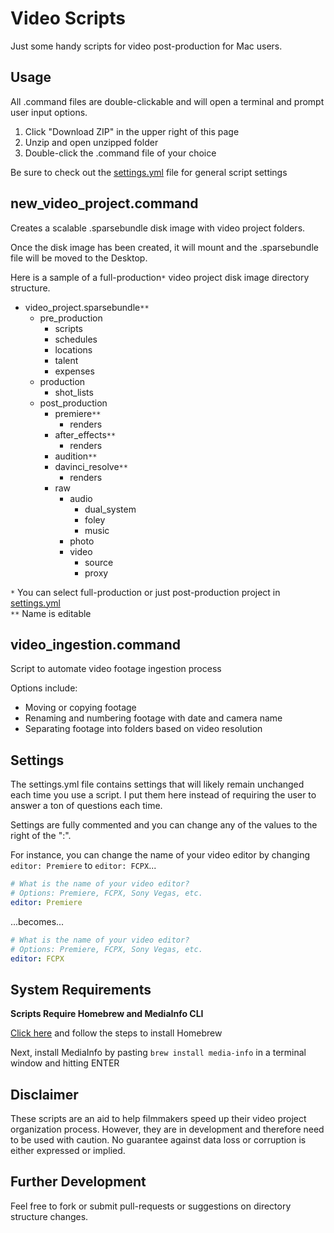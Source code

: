 Video Scripts
==========

Just some handy scripts for video post-production for Mac users.

Usage
------------

All .command files are double-clickable and will open a terminal and prompt user input options.

1. Click "Download ZIP" in the upper right of this page
2. Unzip and open unzipped folder
3. Double-click the .command file of your choice

Be sure to check out the [settings.yml](#settings) file for general script settings
  
new_video_project.command
------------

Creates a scalable .sparsebundle disk image with video project folders.

Once the disk image has been created, it will mount and the .sparsebundle file will be moved to the Desktop.

Here is a sample of a full-production`*` video project disk image directory structure.

- video_project.sparsebundle`**`
  - pre_production
    - scripts
    - schedules
    - locations
    - talent
    - expenses
  - production
    - shot_lists
  - post_production
    - premiere`**`
      - renders
    - after_effects`**`
      - renders
    - audition`**`
    - davinci_resolve`**`
      - renders
    - raw
      - audio
        - dual_system
        - foley
        - music
      - photo
      - video
        - source
        - proxy
      
`*` You can select full-production or just post-production project in [settings.yml](#settings)  
`**` Name is editable

video_ingestion.command
------------

Script to automate video footage ingestion process

Options include:

- Moving or copying footage
- Renaming and numbering footage with date and camera name
- Separating footage into folders based on video resolution

Settings
------------

The settings.yml file contains settings that will likely remain unchanged each time you use a script. I put them here instead of requiring the user to answer a ton of questions each time.

Settings are fully commented and you can change any of the values to the right of the ":".

For instance, you can change the name of your video editor by changing `editor: Premiere` to `editor: FCPX`...

```yaml
# What is the name of your video editor?
# Options: Premiere, FCPX, Sony Vegas, etc.
editor: Premiere
```

...becomes...

```yaml
# What is the name of your video editor?
# Options: Premiere, FCPX, Sony Vegas, etc.
editor: FCPX
```

System Requirements
-----

**Scripts Require Homebrew and MediaInfo CLI**

[Click here](http://coolestguidesontheplanet.com/installing-homebrew-os-x-yosemite-10-10-package-manager-unix-apps/) and follow the steps to install Homebrew

Next, install MediaInfo by pasting `brew install media-info` in a terminal window and hitting ENTER

Disclaimer
-----

These scripts are an aid to help filmmakers speed up their video project organization process. However, they are in development and therefore need to be used with caution. No guarantee against data loss or corruption is either expressed or implied.

Further Development
-----

Feel free to fork or submit pull-requests or suggestions on directory structure changes.